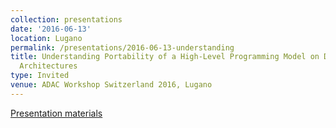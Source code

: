 ```yaml
---
collection: presentations
date: '2016-06-13'
location: Lugano
permalink: /presentations/2016-06-13-understanding
title: Understanding Portability of a High-Level Programming Model on Diverse HPC
  Architectures
type: Invited
venue: ADAC Workshop Switzerland 2016, Lugano
---
```


[Presentation materials](http://bit.ly/adac2016)
